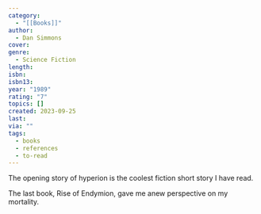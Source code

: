 ```yaml
---
category:
  - "[[Books]]"
author:
  - Dan Simmons
cover: 
genre:
  - Science Fiction
length: 
isbn: 
isbn13: 
year: "1989"
rating: "7"
topics: []
created: 2023-09-25
last: 
via: ""
tags:
  - books
  - references
  - to-read
---
```

The opening story of hyperion is the coolest fiction short story I have read. 

The last book, Rise of Endymion, gave me anew perspective on my mortality.